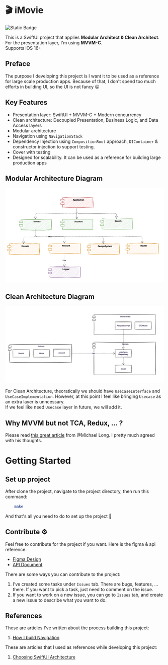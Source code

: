 # 🎬 iMovie

![Static Badge](https://img.shields.io/badge/status-active-brightgreen)

This is a SwiftUI project that applies **Modular Architect & Clean Architect**. For the presentation layer, I'm using **MVVM-C**.  
Supports iOS 16+

## Preface

The purpose I developing this project is I want it to be used as a reference for large scale production apps.
Because of that, I don't spend too much efforts in building UI, so the UI is not fancy 😛

## Key Features

- Presentation layer: SwiftUI + MVVM-C + Modern concurrency
- Clean architecture: Decoupled Presentation, Business Logic, and Data Access layers
- Modular architecture
- Navigation using `NavigationStack`
- Dependency Injection using `CompositionRoot` approach, `DIContainer` & constructor injection to support testing.
- Cover with testing
- Designed for scalability. It can be used as a reference for building large production apps

## Modular Architecture Diagram

<img src=resources/modular_architect.png width=800/>

## Clean Architecture Diagram

<img src=resources/clean_architect.png width=800/>

For Clean Architecture, theoratically we should have `UseCaseInterface` and `UseCaseImplementation`. However, at this point I feel like bringing `Usecase` as an extra layer is unncessary.  
If we feel like need `Usecase` layer in future, we will add it.

## Why MVVM but not TCA, Redux, ... ?

Please read [this great article](https://betterprogramming.pub/swiftui-choosing-an-application-architecture-6ec9289f8e8f) from @Michael Long. I pretty much agreed with his thoughts.

# Getting Started

## Set up project

After clone the project, navigate to the project directory, then run this command:

```bash
    make
```

And that's all you need to do to set up the project 🚀

## Contribute ⚙️

Feel free to contribute for the project if you want. Here is the figma & api reference:

- [Figma Design](https://www.figma.com/file/rqjEdJecH0tr6uIyT72KXh/NAP001?type=design&node-id=6-9199&t=Ai7i6CXqzbqM468M-0)
- [API Document](https://developer.themoviedb.org/reference/intro/getting-started)

There are some ways you can contribute to the project:

1. I've created some tasks under `Issues` tab. There are bugs, features, ... there. If you want to pick a task, just need to comment on the issue.
2. If you want to work on a new issue, you can go to `Issues` tab, and create a new issue to describe what you want to do.

## References

These are articles I've written about the process building this project:

1. [How I build Navigation](https://medium.com/gitconnected/modular-navigation-in-swiftui-a-comprehensive-guide-5eeb8a511583)

These are articles that I used as references while developing this project:

1. [Choosing SwiftUI Architecture](https://betterprogramming.pub/swiftui-choosing-an-application-architecture-6ec9289f8e8f)
